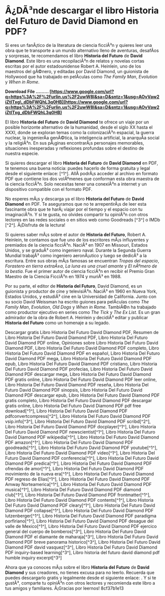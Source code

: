 
 
# Â¿DÃ³nde descargar el libro Historia del Futuro de David Diamond en PDF?
 
Si eres un fanÃ¡tico de la literatura de ciencia ficciÃ³n y quieres leer una obra que te transporte a un mundo alternativo lleno de aventuras, desafÃ­os y sorpresas, te recomendamos el libro **Historia del Futuro** de **David Diamond**. Este libro es una recopilaciÃ³n de relatos y novelas cortas escritas por el autor estadounidense Robert A. Heinlein, uno de los maestros del gÃ©nero, y editadas por David Diamond, un guionista de Hollywood que ha trabajado en pelÃ­culas como *The Family Man*, *Evolution* y *When in Rome*.
 
**Download File ……… [https://www.google.com/url?q=https%3A%2F%2Furlin.us%2F2uwW8I&sa=D&sntz=1&usg=AOvVaw2iZtITxg\_dDbFWQhL3q0HB](https://www.google.com/url?q=https%3A%2F%2Furlin.us%2F2uwW8I&sa=D&sntz=1&usg=AOvVaw2iZtITxg_dDbFWQhL3q0HB)**


 
El libro **Historia del Futuro** de **David Diamond** te ofrece un viaje por un posible horizonte alternativo de la humanidad, desde el siglo XX hasta el XXXI, donde se exploran temas como la colonizaciÃ³n espacial, la guerra nuclear, la ingenierÃ­a genÃ©tica, la inteligencia artificial, la anarquÃ­a social y la religiÃ³n. En sus pÃ¡ginas encontrarÃ¡s personajes memorables, situaciones inesperadas y reflexiones profundas sobre el destino de nuestra especie.
 
Si quieres descargar el libro **Historia del Futuro** de **David Diamond** en PDF, te tenemos una buena noticia: puedes hacerlo de forma gratuita y legal desde el siguiente enlace: [^1^]. AllÃ­ podrÃ¡s acceder al archivo en formato PDF que contiene los dos volÃºmenes que conforman esta obra maestra de la ciencia ficciÃ³n. Solo necesitas tener una conexiÃ³n a internet y un dispositivo compatible con el formato PDF.
 
No esperes mÃ¡s y descarga ya el libro **Historia del Futuro** de **David Diamond** en PDF. Te aseguramos que no te arrepentirÃ¡s de leer esta fascinante obra que te harÃ¡ viajar por el tiempo y el espacio con tu imaginaciÃ³n. Y si te gusta, no olvides compartir tu opiniÃ³n con otros lectores en las redes sociales o en sitios web como Goodreads [^3^] o IMDb [^2^]. Â¡Disfruta de la lectura!
  
Si quieres saber mÃ¡s sobre el autor de **Historia del Futuro**, Robert A. Heinlein, te contamos que fue uno de los escritores mÃ¡s influyentes y premiados de la ciencia ficciÃ³n. NaciÃ³ en 1907 en Missouri, Estados Unidos, y se graduÃ³ como ingeniero naval. Durante la Segunda Guerra Mundial trabajÃ³ como ingeniero aeronÃ¡utico y luego se dedicÃ³ a la escritura. Entre sus obras mÃ¡s famosas se encuentran *Tropas del espacio*, *Forastero en tierra extraÃ±a*, *La luna es una cruel amante* y *El nÃºmero de la bestia*. Fue el primer autor de ciencia ficciÃ³n en recibir el Premio Gran Maestro de la Ciencia FicciÃ³n en 1974 y muriÃ³ en 1988.
 
Por su parte, el editor de **Historia del Futuro**, David Diamond, es un guionista y productor de cine y televisiÃ³n. NaciÃ³ en 1960 en Nueva York, Estados Unidos, y estudiÃ³ cine en la Universidad de California. Junto con su socio David Weissman ha escrito guiones para pelÃ­culas como *The Family Man*, *Evolution*, *Old Dogs* y *When in Rome*. TambiÃ©n ha trabajado como productor ejecutivo en series como *The Tick* y *The Ex List*. Es un gran admirador de la obra de Robert A. Heinlein y decidiÃ³ editar y publicar **Historia del Futuro** como un homenaje a su legado.
 
Descargar gratis Libro Historia Del Futuro David Diamond PDF,  Resumen de Libro Historia Del Futuro David Diamond PDF,  Libro Historia Del Futuro David Diamond PDF online,  Opiniones sobre Libro Historia Del Futuro David Diamond PDF,  Libro Historia Del Futuro David Diamond PDF completo,  Libro Historia Del Futuro David Diamond PDF en español,  Libro Historia Del Futuro David Diamond PDF mega,  Libro Historia Del Futuro David Diamond PDF epub,  Libro Historia Del Futuro David Diamond PDF cristiano,  Libro Historia Del Futuro David Diamond PDF profecias,  Libro Historia Del Futuro David Diamond PDF descargar mega,  Libro Historia Del Futuro David Diamond PDF gratis online,  Libro Historia Del Futuro David Diamond PDF leer online,  Libro Historia Del Futuro David Diamond PDF reseña,  Libro Historia Del Futuro David Diamond PDF sinopsis,  Libro Historia Del Futuro David Diamond PDF descargar epub,  Libro Historia Del Futuro David Diamond PDF gratis completo,  Libro Historia Del Futuro David Diamond PDF descargar gratis online,  Libro Historia Del Futuro David Diamond PDF pdf free download[^1^],  Libro Historia Del Futuro David Diamond PDF pdfconvertcompress[^2^],  Libro Historia Del Futuro David Diamond PDF vsip.info[^3^],  Libro Historia Del Futuro David Diamond PDF scribd[^2^],  Libro Historia Del Futuro David Diamond PDF docplayer[^1^],  Libro Historia Del Futuro David Diamond PDF newscientist[^1^],  Libro Historia Del Futuro David Diamond PDF wikipedia[^1^],  Libro Historia Del Futuro David Diamond PDF amazon[^1^],  Libro Historia Del Futuro David Diamond PDF goodreads[^1^],  Libro Historia Del Futuro David Diamond PDF youtube[^1^],  Libro Historia Del Futuro David Diamond PDF video[^1^],  Libro Historia Del Futuro David Diamond PDF conferencia[^1^],  Libro Historia Del Futuro David Diamond PDF predica[^1^],  Libro Historia Del Futuro David Diamond PDF ofrendas de amor[^1^],  Libro Historia Del Futuro David Diamond PDF movimiento de la nueva era[^1^],  Libro Historia Del Futuro David Diamond PDF regreso de Elias[^1^],  Libro Historia Del Futuro David Diamond PDF Amway Norteamerica[^1^],  Libro Historia Del Futuro David Diamond PDF musica[^1^],  Libro Historia Del Futuro David Diamond PDF diamond club[^1^],  Libro Historia Del Futuro David Diamond PDF frontmatter[^1^],  Libro Historia Del Futuro David Diamond PDF contents[^1^],  Libro Historia Del Futuro David Diamond PDF cleary[^1^],  Libro Historia Del Futuro David Diamond PDF collapse[^1^],  Libro Historia Del Futuro David Diamond PDF lutzenberger[^1^],  Libro Historia Del Futuro David Diamond PDF paradigma porfiriano[^1^],  Libro Historia Del Futuro David Diamond PDF desague del valle de Mexico[^1^],  Libro Historia Del Futuro David Diamond PDF ejercico general del cuerpo de bomberos[^3^],  Libro Historia Del Futuro David Diamond PDF el diamante de maharaja[^3^],  Libro Historia Del Futuro David Diamond PDF breve panorama historico[^3^],  Libro Historia Del Futuro David Diamond PDF david vasquez[^3^],  Libro Historia Del Futuro David Diamond PDF inquiry-based learning[^3^],  Libro historia del futuro david diamond pdf humble inquiry excerpt[^3^]
 
Ahora que ya conoces mÃ¡s sobre el libro **Historia del Futuro** de **David Diamond** y sus creadores, no tienes excusa para no leerlo. Recuerda que puedes descargarlo gratis y legalmente desde el siguiente enlace: . Y si te gustÃ³, comparte tu opiniÃ³n con otros lectores y recomienda este libro a tus amigos y familiares. Â¡Gracias por leernos!
 8cf37b1e13
 
